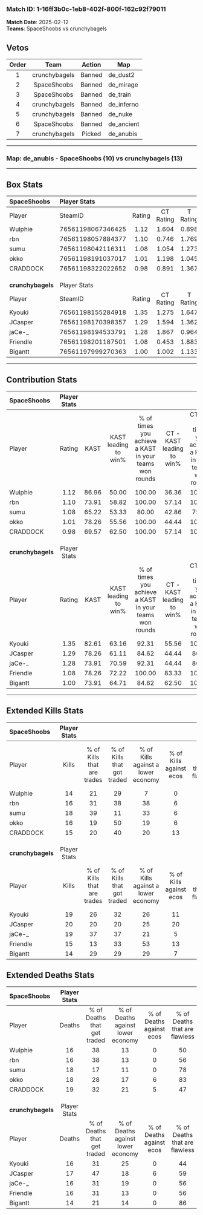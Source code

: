 ### Match ID: 1-16ff3b0c-1eb8-402f-800f-162c92f79011  
**Match Date**: 2025-02-12  
**Teams**: SpaceShoobs vs crunchybagels  

## Vetos  

| Order | Team | Action | Map |
| :---: | :--: | :----: | --- |
| 1 | crunchybagels | Banned | de_dust2 |
| 2 | SpaceShoobs | Banned | de_mirage |
| 3 | SpaceShoobs | Banned | de_train |
| 4 | crunchybagels | Banned | de_inferno |
| 5 | crunchybagels | Banned | de_nuke |
| 6 | SpaceShoobs | Banned | de_ancient |
| 7 | crunchybagels | Picked | de_anubis |

---  

### **Map**: de_anubis - SpaceShoobs (10) vs crunchybagels (13)  
---  

## Box Stats  

| **SpaceShoobs**   | Player Stats      |        |           |          |       |      |       |         |        |      |     |
| :- | :- | :-: | :-: | :-: | :-: | :-: | :-: | :-: | :-: | :-: | :-: |
| Player            | SteamID           | Rating | CT Rating | T Rating | KAST  | ADR  | Kills | Assists | Deaths | K/D  | HS% |
| Wulphie           | 76561198067346425 |  1.12  |   1.604   |  0.898   | 86.96 | 74.7 |  14   |    7    |   16   | 0.88 | 42  |
| rbn               | 76561198057884377 |  1.10  |   0.746   |  1.769   | 73.91 | 74.7 |  16   |    6    |   16   | 1.00 | 75  |
| sumu              | 76561198042116311 |  1.08  |   1.054   |  1.273   | 65.22 | 86.0 |  18   |    2    |   18   | 1.00 | 16  |
| okko              | 76561198191037017 |  1.01  |   1.198   |  1.045   | 78.26 | 52.2 |  16   |    5    |   18   | 0.89 | 43  |
| CRADDOCK          | 76561198322022652 |  0.98  |   0.891   |  1.367   | 69.57 | 81.7 |  15   |    6    |   19   | 0.79 | 60  |
|                   |                   |        |           |          |       |      |       |         |        |      |     |
|                   |                   |        |           |          |       |      |       |         |        |      |     |
|                   |                   |        |           |          |       |      |       |         |        |      |     |
| **crunchybagels** | Player Stats      |        |           |          |       |      |       |         |        |      |     |
| Player            | SteamID           | Rating | CT Rating | T Rating | KAST  | ADR  | Kills | Assists | Deaths | K/D  | HS% |
| Kyouki            | 76561198155284918 |  1.35  |   1.275   |  1.647   | 82.61 | 92.4 |  19   |   10    |   16   | 1.19 | 63  |
| JCasper           | 76561198170398357 |  1.29  |   1.594   |  1.362   | 78.26 | 86.0 |  20   |    5    |   17   | 1.18 | 50  |
| jaCe-_            | 76561198194533791 |  1.28  |   1.867   |  0.964   | 73.91 | 95.5 |  19   |    7    |   16   | 1.19 | 57  |
| Friendle          | 76561198201187501 |  1.08  |   0.453   |  1.883   | 78.26 | 68.7 |  15   |    8    |   16   | 0.94 | 46  |
| Bigantt           | 76561197999270363 |  1.00  |   1.002   |  1.133   | 73.91 | 55.1 |  14   |    5    |   14   | 1.00 | 42  |
---  

## Contribution Stats  

| **SpaceShoobs**   | Player Stats |       |                      |                                                        |                           |                                                             |                          |                                                            |
| :- | :-: | :-: | :-: | :-: | :-: | :-: | :-: | :-: |
| Player            |    Rating    | KAST  | KAST leading to win% | % of times you achieve a KAST in your teams won rounds | CT - KAST leading to win% | CT - % of times you achieve a KAST in your teams won rounds | T - KAST leading to win% | T - % of times you achieve a KAST in your teams won rounds |
| Wulphie           |     1.12     | 86.96 |        50.00         |                         100.00                         |           36.36           |                           100.00                            |          66.67           |                           100.00                           |
| rbn               |     1.10     | 73.91 |        58.82         |                         100.00                         |           57.14           |                           100.00                            |          60.00           |                           100.00                           |
| sumu              |     1.08     | 65.22 |        53.33         |                         80.00                          |           42.86           |                            75.00                            |          62.50           |                           83.33                            |
| okko              |     1.01     | 78.26 |        55.56         |                         100.00                         |           44.44           |                           100.00                            |          66.67           |                           100.00                           |
| CRADDOCK          |     0.98     | 69.57 |        62.50         |                         100.00                         |           57.14           |                           100.00                            |          66.67           |                           100.00                           |
|                   |              |       |                      |                                                        |                           |                                                             |                          |                                                            |
|                   |              |       |                      |                                                        |                           |                                                             |                          |                                                            |
|                   |              |       |                      |                                                        |                           |                                                             |                          |                                                            |
| **crunchybagels** | Player Stats |       |                      |                                                        |                           |                                                             |                          |                                                            |
| Player            |    Rating    | KAST  | KAST leading to win% | % of times you achieve a KAST in your teams won rounds | CT - KAST leading to win% | CT - % of times you achieve a KAST in your teams won rounds | T - KAST leading to win% | T - % of times you achieve a KAST in your teams won rounds |
| Kyouki            |     1.35     | 82.61 |        63.16         |                         92.31                          |           55.56           |                           100.00                            |          70.00           |                           87.50                            |
| JCasper           |     1.29     | 78.26 |        61.11         |                         84.62                          |           44.44           |                            80.00                            |          77.78           |                           87.50                            |
| jaCe-_            |     1.28     | 73.91 |        70.59         |                         92.31                          |           44.44           |                            80.00                            |          100.00          |                           100.00                           |
| Friendle          |     1.08     | 78.26 |        72.22         |                         100.00                         |           83.33           |                           100.00                            |          66.67           |                           100.00                           |
| Bigantt           |     1.00     | 73.91 |        64.71         |                         84.62                          |           62.50           |                           100.00                            |          66.67           |                           75.00                            |
---  

## Extended Kills Stats  

| **SpaceShoobs**   | Player Stats |                            |                            |                                    |                         |                              |                                 |                                       |                    |           |
| :- | :-: | :-: | :-: | :-: | :-: | :-: | :-: | :-: | :-: | :-: |
| Player            |    Kills     | % of Kills that are trades | % of Kills that got traded | % of Kills against a lower economy | % of Kills against ecos | % of Kills that are flawless | % of Kills that are close duels | % of Kills that are assisted by flash | Pistol Round Kills | AWP Kills |
| Wulphie           |      14      |             21             |             29             |                 7                  |            0            |              43              |                0                |                   0                   |         0          |     2     |
| rbn               |      16      |             31             |             38             |                 38                 |            6            |              69              |                6                |                   0                   |         0          |     0     |
| sumu              |      18      |             39             |             11             |                 33                 |            6            |              72              |                0                |                   0                   |         10         |     2     |
| okko              |      16      |             19             |             50             |                 19                 |            6            |              56              |                6                |                   0                   |         0          |     2     |
| CRADDOCK          |      15      |             20             |             40             |                 20                 |           13            |              53              |                0                |                   0                   |         0          |     0     |
|                   |              |                            |                            |                                    |                         |                              |                                 |                                       |                    |           |
|                   |              |                            |                            |                                    |                         |                              |                                 |                                       |                    |           |
|                   |              |                            |                            |                                    |                         |                              |                                 |                                       |                    |           |
| **crunchybagels** | Player Stats |                            |                            |                                    |                         |                              |                                 |                                       |                    |           |
| Player            |    Kills     | % of Kills that are trades | % of Kills that got traded | % of Kills against a lower economy | % of Kills against ecos | % of Kills that are flawless | % of Kills that are close duels | % of Kills that are assisted by flash | Pistol Round Kills | AWP Kills |
| Kyouki            |      19      |             26             |             32             |                 26                 |           11            |              53              |               11                |                   0                   |         2          |     0     |
| JCasper           |      20      |             20             |             20             |                 25                 |           20            |              70              |                0                |                  20                   |         2          |     2     |
| jaCe-_            |      19      |             37             |             37             |                 21                 |            5            |              63              |                0                |                  11                   |         0          |     4     |
| Friendle          |      15      |             13             |             33             |                 53                 |           13            |              60              |               13                |                   0                   |         0          |     0     |
| Bigantt           |      14      |             29             |             29             |                 29                 |            7            |              71              |                0                |                   0                   |         0          |     2     |
## Extended Deaths Stats  

| **SpaceShoobs**   | Player Stats |                             |                                   |                          |                               |                            |                           |               |
| :- | :-: | :-: | :-: | :-: | :-: | :-: | :-: | :-: |
| Player            |    Deaths    | % of Deaths that get traded | % of Deaths against lower economy | % of Deaths against ecos | % of Deaths that are flawless | % of Deaths that are close | % of Deaths while blinded | Deaths to AWP |
| Wulphie           |      16      |             38              |                13                 |            0             |              50               |             6              |            13             |       0       |
| rbn               |      16      |             38              |                13                 |            0             |              56               |             0              |             6             |       1       |
| sumu              |      18      |             17              |                11                 |            0             |              78               |             6              |             0             |       2       |
| okko              |      18      |             28              |                17                 |            6             |              83               |             0              |            11             |       1       |
| CRADDOCK          |      19      |             32              |                21                 |            5             |              47               |             11             |             5             |       0       |
|                   |              |                             |                                   |                          |                               |                            |                           |               |
|                   |              |                             |                                   |                          |                               |                            |                           |               |
|                   |              |                             |                                   |                          |                               |                            |                           |               |
| **crunchybagels** | Player Stats |                             |                                   |                          |                               |                            |                           |               |
| Player            |    Deaths    | % of Deaths that get traded | % of Deaths against lower economy | % of Deaths against ecos | % of Deaths that are flawless | % of Deaths that are close | % of Deaths while blinded | Deaths to AWP |
| Kyouki            |      16      |             31              |                25                 |            0             |              44               |             0              |             0             |       2       |
| JCasper           |      17      |             47              |                18                 |            6             |              59               |             0              |             0             |       4       |
| jaCe-_            |      16      |             31              |                19                 |            0             |              56               |             6              |             0             |       1       |
| Friendle          |      16      |             31              |                13                 |            0             |              56               |             6              |             0             |       1       |
| Bigantt           |      14      |             21              |                14                 |            0             |              86               |             0              |             0             |       2       |
